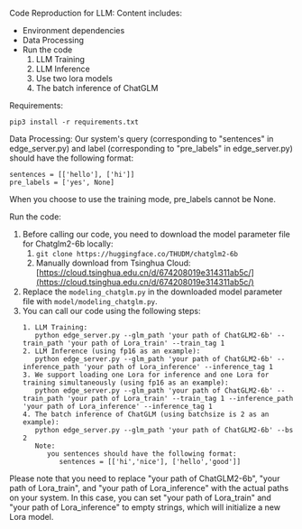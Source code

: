Code Reproduction for LLM:
Content includes:
- Environment dependencies
- Data Processing
- Run the code
   1. LLM Training
   2. LLM Inference
   3. Use two lora models
   4. The batch inference of ChatGLM

Requirements:
```
pip3 install -r requirements.txt
```

Data Processing:
Our system's query (corresponding to "sentences" in edge_server.py) and label (corresponding to "pre_labels" in edge_server.py) should have the following format:
```
sentences = [['hello'], ['hi']]
pre_labels = ['yes', None]
```
When you choose to use the training mode, pre_labels cannot be None.

Run the code:
1. Before calling our code, you need to download the model parameter file for Chatglm2-6b locally:
   1. `git clone https://huggingface.co/THUDM/chatglm2-6b`
   2. Manually download from Tsinghua Cloud: [https://cloud.tsinghua.edu.cn/d/674208019e314311ab5c/](https://cloud.tsinghua.edu.cn/d/674208019e314311ab5c/)
2. Replace the `modeling_chatglm.py` in the downloaded model parameter file with `model/modeling_chatglm.py`.
3. You can call our code using the following steps:
   ```
   1. LLM Training:
      python edge_server.py --glm_path 'your path of ChatGLM2-6b' --train_path 'your path of Lora_train' --train_tag 1
   2. LLM Inference (using fp16 as an example):
      python edge_server.py --glm_path 'your path of ChatGLM2-6b' --inference_path 'your path of Lora_inference' --inference_tag 1
   3. We support loading one Lora for inference and one Lora for training simultaneously (using fp16 as an example):
      python edge_server.py --glm_path 'your path of ChatGLM2-6b' --train_path 'your path of Lora_train' --train_tag 1 --inference_path 'your path of Lora_inference' --inference_tag 1
   4. The batch inference of ChatGLM (using batchsize is 2 as an example):
      python edge_server.py --glm_path 'your path of ChatGLM2-6b' --bs 2
      Note:
         you sentences should have the following format:
            sentences = [['hi','nice'], ['hello','good']]
   ```

Please note that you need to replace "your path of ChatGLM2-6b", "your path of Lora_train", and "your path of Lora_inference" with the actual paths on your system. In this case, you can set "your path of Lora_train" and "your path of Lora_inference" to empty strings, which will initialize a new Lora model.
